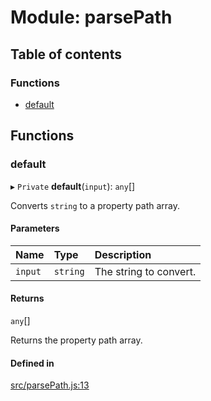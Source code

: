 # Module: parsePath

## Table of contents

### Functions

- [default](parsePath.md#default)

## Functions

### default

▸ `Private` **default**(`input`): `any`[]

Converts `string` to a property path array.

#### Parameters

| Name | Type | Description |
| :------ | :------ | :------ |
| `input` | `string` | The string to convert. |

#### Returns

`any`[]

Returns the property path array.

#### Defined in

[src/parsePath.js:13](https://github.com/Twipped/js-utils/blob/f2eceb5/src/parsePath.js#L13)
